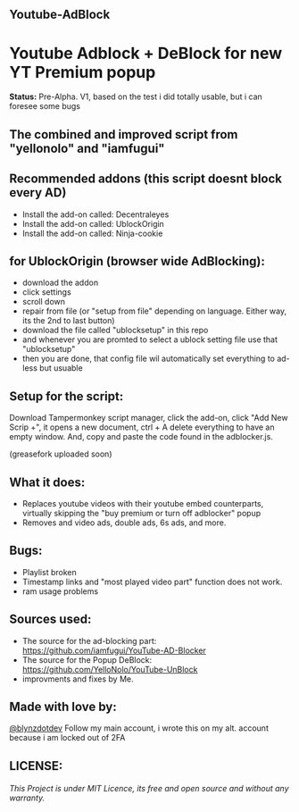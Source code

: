 ## Youtube-AdBlock
# Youtube Adblock + DeBlock for new YT Premium popup

**Status:** Pre-Alpha. V1, based on the test i did totally usable, but i can foresee some bugs
## The combined and improved script from "yellonolo" and "iamfugui" 

## Recommended addons (this script doesnt block every AD)
- Install the add-on called: Decentraleyes
- Install the add-on called: UblockOrigin
- Install the add-on called: Ninja-cookie

## for UblockOrigin (browser wide AdBlocking):
- download the addon
- click settings
- scroll down
- repair from file (or "setup from file" depending on language. Either way, its the 2nd to last button)
- download the file called "ublocksetup" in this repo
- and whenever you are promted to select a ublock setting file use that "ublocksetup"
- then you are done, that config file wil automatically set everything to ad-less but usuable

## Setup for the script:
Download Tampermonkey script manager, click the add-on, click "Add New Scrip +", it opens a new document, ctrl + A delete everything to have an empty window.
And, copy and paste the code found in the adblocker.js.

(greasefork uploaded soon)

## What it does:
- Replaces youtube videos with their youtube embed counterparts, virtually skipping the "buy premium or turn off adblocker" popup
- Removes and video ads, double ads, 6s ads, and more.

## Bugs:
- Playlist broken
- Timestamp links and "most played video part" function does not work.
- ram usage problems

## Sources used:
- The source for the ad-blocking part: https://github.com/iamfugui/YouTube-AD-Blocker
- The source for the Popup DeBlock: https://github.com/YelloNolo/YouTube-UnBlock
- improvments and fixes by Me.

## Made with love by:
[@blynzdotdev](https://github.com/blynzdotdev) Follow my main account, i wrote this on my alt. account because i am locked out of 2FA

## LICENSE:
###### This Project is under MIT Licence, its free and open source and without any warranty. 
